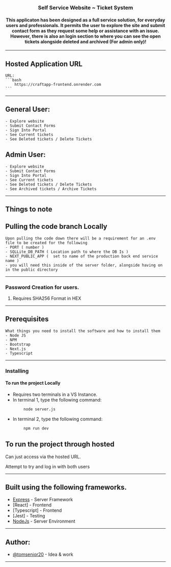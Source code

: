 <h3 align="center">Self Service Website ~ Ticket System</h3>
<div align="center">
    <h4>This applicaton has been designed as a full service solution, for everyday users and professionals. It permits the user to explore the site and submit contact form as they request some help or assistance with an issue. However, there is also an login section to where you can see the open tickets alongside deleted and archived (For admin only)! </h4>
</div>

--- 
## Hosted Application URL 
    URL:
    ```bash
        https://craftapp-frontend.onrender.com
    ```
---     
## General User:
    - Explore website
    - Submit Contact Forms
    - Sign Into Portal
    - See Current tickets
    - See Deleted tickets / Delete Tickets

## Admin User:
    - Explore website
    - Submit Contact Forms
    - Sign Into Portal
    - See Current tickets
    - See Deleted tickets / Delete Tickets
    - See Archived tickets / Archive Tickets
---
## Things to note

## Pulling the code branch Locally
    Upon pulling the code down there will be a requirement for an .env file to be created for the following
    - PORT ( number )
    - SQLLite_DB_PATH ( Location path to where the DB Is )
    - NEXT_PUBLIC_APP (  set to name of the production back end service name )
    - you will need this inside of the server folder, alongside having on in the public directory
--- 
### Password Creation for users.
1) Requires SHA256 Format in HEX
--- 
## Prerequisites
    What things you need to install the software and how to install them
    - Node JS
    - NPM
    - Bootstrap
    - Next.js
    - Typescript
--- 
### Installing

#### To run the project Locally
- Requires two terminals in a VS Instance.
- In terminal 1, type the following command: 
```bash
        node server.js
``` 
- In terminal 2, type the following command:
```bash
        npm run dev
```
## To run the project through hosted
<p> Can just access via the hosted URL.</p>
<p>Attempt to try and log in with both users</p>

--- 

## Built using the following frameworks.
- [Express](https://expressjs.com/) - Server Framework
- [React] - Frontend
- [Typescript] - Frontend
- [Jest] - Testing
- [NodeJs](https://nodejs.org/en/) - Server Environment
---
## Author:
- [@tomsenior20](https://github.com/tomsenior20) - Idea & work
---